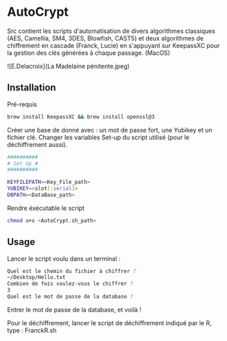 # AutoCrypt
Src contient les scripts d'automatisation de divers algorithmes classiques (AES, Camellia, SM4, 3DES, Blowfish, CAST5) et deux algorithmes de chiffrement en cascade (Franck, Lucie) en s'appuyant sur KeepassXC pour la gestion des clés générées à chaque passage. (MacOS)

![E.Delacroix](La Madelaine pénitente.jpeg)

## Installation
Pré-requis
```zsh
brew install KeepassXC && brew install openssl@3 
```
Créer une base de donné avec : un mot de passe fort, une Yubikey et un fichier clé.
Changer les variables Set-up du script utilisé (pour le déchiffrement aussi).
```zsh
##########
# Set Up #
##########

KEYFILEPATH=<Key_File_path>
YUBIKEY=<slot[:serial]>
DBPATH=<DataBase_path>
```
Rendre éxécutable le script
```zsh
chmod u+x <AutoCrypt.sh_path>
``` 
## Usage
Lancer le script voulu dans un terminal :
```zsh
Quel est le chemin du fichier à chiffrer ?
~/Desktop/Hello.txt  
Combien de fois voulez-vous le chiffrer ? 
3
Quel est le mot de passe de la database ? 
```
Entrer le mot de passe de la database, et voilà !

Pour le déchiffrement, lancer le script de déchiffrement indiqué par le R, type : FranckR.sh
